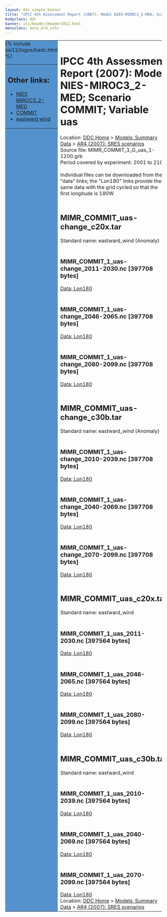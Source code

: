 ```yaml
---
layout: ddc_simple_banner
title: "IPCC 4th Assessment Report (2007): Model NIES-MIROC3_2-MED; Scenario COMMIT; Variable uas"
bodyclass: ddc
banner: ssi/header/Header2012.html
menuclass: auto_ar4_info
---
```



<table width="100%" border="0" cellspacing="0" cellpadding="0" style="border-collapse: collapse;">
<tr style="margin:0;padding:0;border:0;">
<td style="margin:0;padding:0;border:0;height:1pt;width:150pt;background:#5492CD;" valign="top" >

<div id="lh-col2" class="auto_ar4_info">
<table class="menumain" bgcolor="#5492CD" cellspacing="0" width="100%" border="0">
<tr><td>
<h2> Other links:</h2>
<ul>
<li><a href="/auto/ar4/model-NIES-MIROC3_2-MED.html">NIES<br/>MIROC3_2-MED</a></li>
<li><a href="/auto/ar4/scenario-COMMIT.html">COMMIT</a></li>
<li><a href="/auto/ar4/var-eastward_wind.html">eastward wind</a></li>
</ul>
</td></tr>
{% include ssi12/logos/badc.html %}
</table>
</div>
</td>
<td><h1>IPCC 4th Assessment Report (2007): Model NIES-MIROC3_2-MED; Scenario COMMIT; Variable uas</h1>

<!-- Breadcrumb1 -->
<div id="breadcrumb1" align="left">
Location: <a href="/index.html">DDC Home</a> > <a href="/sim/gcm_clim/">Models: Summary Data</a>
> <a href="/sim/gcm_clim/SRES_AR4/index.html">AR4 (2007): SRES scenarios</a>
</div>
<!-- End of Breadcrumb1 -->Source file: MIMR_COMMIT_1_G_uas_1-1200.grb
<br/>
Period covered by experiment: 2001 to 2100<br/>
<br/>Individual files can be downloaded from the "data" links; the "Lon180" links provide the same data
         with the grid cycled so that the first longitude is 180W<br/>
<br/><h2>MIMR_COMMIT_uas-change_c20x.tar</h2>
Standard name: eastward_wind (Anomaly)<br>
<br/><h3>MIMR_COMMIT_1_uas-change_2011-2030.nc [397708 bytes]</h3>
<a href="http://apps.ipcc-data.org/cgi-bin/downl/ar4_nc/uas/MIMR_COMMIT_1_uas-change_2011-2030.nc">Data; </a><a href="http://apps.ipcc-data.org/cgi-bin/downl/ar4_nc/uas/MIMR_COMMIT_1_uas-change_2011-2030.cyto180.nc"> Lon180</a><br/>
<br/><h3>MIMR_COMMIT_1_uas-change_2046-2065.nc [397708 bytes]</h3>
<a href="http://apps.ipcc-data.org/cgi-bin/downl/ar4_nc/uas/MIMR_COMMIT_1_uas-change_2046-2065.nc">Data; </a><a href="http://apps.ipcc-data.org/cgi-bin/downl/ar4_nc/uas/MIMR_COMMIT_1_uas-change_2046-2065.cyto180.nc"> Lon180</a><br/>
<br/><h3>MIMR_COMMIT_1_uas-change_2080-2099.nc [397708 bytes]</h3>
<a href="http://apps.ipcc-data.org/cgi-bin/downl/ar4_nc/uas/MIMR_COMMIT_1_uas-change_2080-2099.nc">Data; </a><a href="http://apps.ipcc-data.org/cgi-bin/downl/ar4_nc/uas/MIMR_COMMIT_1_uas-change_2080-2099.cyto180.nc"> Lon180</a><br/>
<br/><h2>MIMR_COMMIT_uas-change_c30b.tar</h2>
Standard name: eastward_wind (Anomaly)<br>
<br/><h3>MIMR_COMMIT_1_uas-change_2010-2039.nc [397708 bytes]</h3>
<a href="http://apps.ipcc-data.org/cgi-bin/downl/ar4_nc/uas/MIMR_COMMIT_1_uas-change_2010-2039.nc">Data; </a><a href="http://apps.ipcc-data.org/cgi-bin/downl/ar4_nc/uas/MIMR_COMMIT_1_uas-change_2010-2039.cyto180.nc"> Lon180</a><br/>
<br/><h3>MIMR_COMMIT_1_uas-change_2040-2069.nc [397708 bytes]</h3>
<a href="http://apps.ipcc-data.org/cgi-bin/downl/ar4_nc/uas/MIMR_COMMIT_1_uas-change_2040-2069.nc">Data; </a><a href="http://apps.ipcc-data.org/cgi-bin/downl/ar4_nc/uas/MIMR_COMMIT_1_uas-change_2040-2069.cyto180.nc"> Lon180</a><br/>
<br/><h3>MIMR_COMMIT_1_uas-change_2070-2099.nc [397708 bytes]</h3>
<a href="http://apps.ipcc-data.org/cgi-bin/downl/ar4_nc/uas/MIMR_COMMIT_1_uas-change_2070-2099.nc">Data; </a><a href="http://apps.ipcc-data.org/cgi-bin/downl/ar4_nc/uas/MIMR_COMMIT_1_uas-change_2070-2099.cyto180.nc"> Lon180</a><br/>
<br/><h2>MIMR_COMMIT_uas_c20x.tar</h2>
Standard name: eastward_wind<br>
<br/><h3>MIMR_COMMIT_1_uas_2011-2030.nc [397564 bytes]</h3>
<a href="http://apps.ipcc-data.org/cgi-bin/downl/ar4_nc/uas/MIMR_COMMIT_1_uas_2011-2030.nc">Data; </a><a href="http://apps.ipcc-data.org/cgi-bin/downl/ar4_nc/uas/MIMR_COMMIT_1_uas_2011-2030.cyto180.nc"> Lon180</a><br/>
<br/><h3>MIMR_COMMIT_1_uas_2046-2065.nc [397564 bytes]</h3>
<a href="http://apps.ipcc-data.org/cgi-bin/downl/ar4_nc/uas/MIMR_COMMIT_1_uas_2046-2065.nc">Data; </a><a href="http://apps.ipcc-data.org/cgi-bin/downl/ar4_nc/uas/MIMR_COMMIT_1_uas_2046-2065.cyto180.nc"> Lon180</a><br/>
<br/><h3>MIMR_COMMIT_1_uas_2080-2099.nc [397564 bytes]</h3>
<a href="http://apps.ipcc-data.org/cgi-bin/downl/ar4_nc/uas/MIMR_COMMIT_1_uas_2080-2099.nc">Data; </a><a href="http://apps.ipcc-data.org/cgi-bin/downl/ar4_nc/uas/MIMR_COMMIT_1_uas_2080-2099.cyto180.nc"> Lon180</a><br/>
<br/><h2>MIMR_COMMIT_uas_c30b.tar</h2>
Standard name: eastward_wind<br>
<br/><h3>MIMR_COMMIT_1_uas_2010-2039.nc [397564 bytes]</h3>
<a href="http://apps.ipcc-data.org/cgi-bin/downl/ar4_nc/uas/MIMR_COMMIT_1_uas_2010-2039.nc">Data; </a><a href="http://apps.ipcc-data.org/cgi-bin/downl/ar4_nc/uas/MIMR_COMMIT_1_uas_2010-2039.cyto180.nc"> Lon180</a><br/>
<br/><h3>MIMR_COMMIT_1_uas_2040-2069.nc [397564 bytes]</h3>
<a href="http://apps.ipcc-data.org/cgi-bin/downl/ar4_nc/uas/MIMR_COMMIT_1_uas_2040-2069.nc">Data; </a><a href="http://apps.ipcc-data.org/cgi-bin/downl/ar4_nc/uas/MIMR_COMMIT_1_uas_2040-2069.cyto180.nc"> Lon180</a><br/>
<br/><h3>MIMR_COMMIT_1_uas_2070-2099.nc [397564 bytes]</h3>
<a href="http://apps.ipcc-data.org/cgi-bin/downl/ar4_nc/uas/MIMR_COMMIT_1_uas_2070-2099.nc">Data; </a><a href="http://apps.ipcc-data.org/cgi-bin/downl/ar4_nc/uas/MIMR_COMMIT_1_uas_2070-2099.cyto180.nc"> Lon180</a><br/>
<!-- Breadcrumb2 -->
<div id="breadcrumb2" align="left">
Location: <a href="/index.html">DDC Home</a> > <a href="/sim/gcm_clim/">Models: Summary Data</a>
> <a href="/sim/gcm_clim/SRES_AR4/index.html">AR4 (2007): SRES scenarios</a>
</div>
<!-- End of Breadcrumb2 --></td></tr></table>
